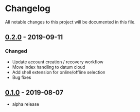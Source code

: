 # Changelog
All notable changes to this project will be documented in this file.


## [0.2.0] - 2019-09-11
### Changed
- Update account creation / recovery workflow
- Move index handling to datum cloud
- Add shell extension for online/offline selection
- Bug fixes

## [0.1.0] - 2019-08-07
- alpha release

[0.2.0]: https://github.com/Datum/DatumDrive/releases/tag/0.2.0
[0.1.0]: https://github.com/Datum/DatumDrive/releases/tag/alpha
